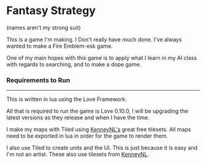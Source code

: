 # Fantasy Strategy

(names aren't my strong suit)

This is a game I'm making. I Don't really have much done. I've always wanted to make a Fire Emblem-esk game.

One of my main hopes with this game is to apply what I learn in my AI class with regards to searching, and to make a dope game.

### Requirements to Run
----
This is written in lua using the Love Framework.

All that is required to run the game is Love 0.10.0, I will be upgrading the latest versions as they release and when I have the time.

I make my maps with Tiled using [KenneyNL's](https://www.kenney.nl) great free tilesets. All maps need to be exported in lua in order for the game to render them.

I also use Tiled to create units and the UI. This is just because it is easy and I'm not an artist. These also use tilesets from [KenneyNL](https://www.kenney.nl).
